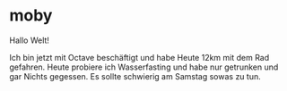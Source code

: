 # moby

Hallo Welt!

Ich bin jetzt mit Octave beschäftigt und habe Heute 12km mit dem Rad gefahren.
Heute probiere ich Wasserfasting und habe nur getrunken und gar Nichts gegessen.
Es sollte schwierig am Samstag sowas zu tun.
